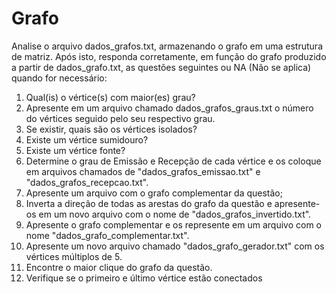 # Grafo

Analise o arquivo dados_grafos.txt, armazenando o grafo em uma estrutura de matriz. Após isto, responda corretamente, em função do grafo produzido a partir de
dados_grafo.txt, as questões seguintes ou NA (Não se aplica) quando for necessário:

1. Qual(is) o vértice(s) com maior(es) grau?
2. Apresente em um arquivo chamado dados_grafos_graus.txt o número do vértices seguido pelo seu respectivo grau.
3. Se existir, quais são os vértices isolados?
4. Existe um vértice sumidouro?
5. Existe um vértice fonte?
6. Determine o grau de Emissão e Recepção de cada vértice e os coloque em arquivos chamados de "dados_grafos_emissao.txt" e "dados_grafos_recepcao.txt".
7. Apresente um arquivo com o grafo complementar da questão;
8. Inverta a direção de todas as arestas do grafo da questão e apresente-os em um novo arquivo com o nome de "dados_grafos_invertido.txt".
9. Apresente o grafo complementar e os represente em um arquivo com o nome "dados_grafo_complementar.txt".
10. Apresente um novo arquivo chamado "dados_grafo_gerador.txt" com os vértices múltiplos de 5.
11. Encontre o maior clique do grafo da questão.
12. Verifique se o primeiro e último vértice estão conectados
